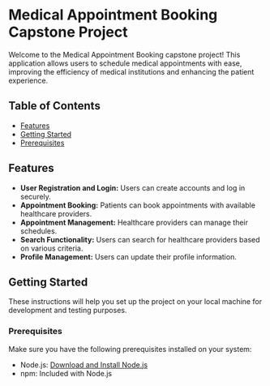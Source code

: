 # Medical Appointment Booking Capstone Project

Welcome to the Medical Appointment Booking capstone project! This application allows users to schedule medical appointments with ease, improving the efficiency of medical institutions and enhancing the patient experience.

## Table of Contents

- [Features](#features)
- [Getting Started](#getting-started)
- [Prerequisites](#prerequisites)

## Features

- **User Registration and Login:** Users can create accounts and log in securely.
- **Appointment Booking:** Patients can book appointments with available healthcare providers.
- **Appointment Management:** Healthcare providers can manage their schedules.
- **Search Functionality:** Users can search for healthcare providers based on various criteria.
- **Profile Management:** Users can update their profile information.

## Getting Started

These instructions will help you set up the project on your local machine for development and testing purposes.

### Prerequisites

Make sure you have the following prerequisites installed on your system:

- Node.js: [Download and Install Node.js](https://nodejs.org/)
- npm: Included with Node.js


